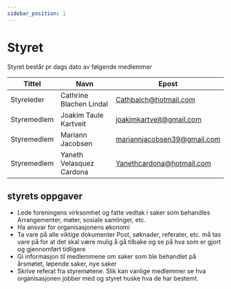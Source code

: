 ```yaml
---
sidebar_position: 1
---
```


# Styret
Styret består pr dags dato av følgende medlemmer

| Tittel      | Navn     | Epost                    |
|-------------|----------|--------------------------|
| Styreleder  | Cathrine Blachen Lindal |   Cathbalch@hotmail.com  |
| Styremedlem | Joakim Taule Kartveit   | joakimkartveit@gmail.com |
| Styremedlem | Mariann Jacobsen  | mariannjacobsen39@gmail.com |
Styremedlem | Yaneth Velasquez  Cardona  | Yanethcardona@hotmail.com |

## styrets oppgaver
* Lede foreningens virksomhet og fatte vedtak i saker som behandles
Arrangementer, møter, sosiale samlinger, etc.
* Ha ansvar for organisasjonens økonomi
* Ta vare på alle viktige dokumenter
Post, søknader, referater, etc. må tas vare på for at det skal være mulig å gå tilbake og se på hva som er gjort og gjennomført tidligere
* Gi informasjon til medlemmene om saker som ble behandlet på årsmøtet, løpende saker, nye saker
* Skrive referat fra styremøtene. Slik kan vanlige medlemmer se hva organisasjonen jobber med og styret huske hva de har bestemt.
